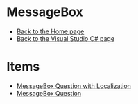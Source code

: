 # MessageBox

- [Back to the Home page](../../README.md)
- [Back to the Visual Studio C# page](../README.md)

# Items
- [MessageBox Question with Localization](MessageBox%20Question%20with%20Localization.snippet)
- [MessageBox Question](MessageBox%20Question.snippet)
